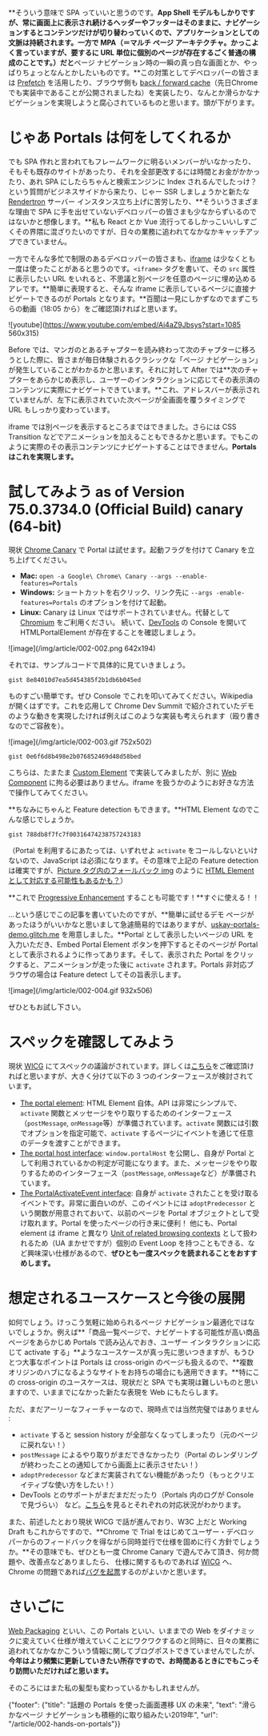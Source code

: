 **そういう意味で SPA っていいと思うのです。**App Shell モデルもしかりですが、常に画面上に表示され続けるヘッダーやフッターはそのままに、ナビゲーションするとコンテンツだけが切り替わっていくので、アプリケーションとしての文脈は持続されます。一方で MPA（＝マルチ ページ アーキテクチャ。かっこよく言っていますが、要するに URL 単位に個別のページが存在するごく普通の構成のことです。）だと**ページ ナビゲーション時の一瞬の真っ白な画面とか、やっぱりちょっとなんとかしたいものです。**この対策としてデベロッパーの皆さまは [Prefetch](https://developer.mozilla.org/en-US/docs/Web/HTTP/Link_prefetching_FAQ) を活用したり、ブラウザ側も [back / forward cache](https://developers.google.com/web/updates/2019/02/back-forward-cache)（先日Chromeでも実装中であることが公開されましたね）を実装したり、なんとか滑らかなナビゲーションを実現しようと腐心されているものと思います。頭が下がります。

# じゃあ Portals は何をしてくれるか
でも SPA 作れと言われてもフレームワークに明るいメンバーがいなかったり、そもそも既存のサイトがあったり、それを全部更改するには時間とお金がかかったり、あれ SPA にしたらちゃんと検索エンジンに Index されるんでしたっけ？という質問がビジネスサイドから来たり、じゃー SSR しましょうかと新たな [Rendertron](https://github.com/GoogleChrome/rendertron) サーバー インスタンス立ち上げに苦労したり、**そういうさまざまな理由で SPA に手を出せていないデベロッパーの皆さまも少なからずいるのではないかと想像します。**私も React とか Vue 流行ってるしかっこいいしすごくその界隈に混ざりたいのですが、日々の業務に追われてなかなかキャッチアップできていません。

一方でそんな多忙で制限のあるデベロッパーの皆さまも、[iframe](https://developer.mozilla.org/en-US/docs/Web/HTML/Element/iframe) は少なくとも一度は使ったことがあると思うのです。`<iframe>` タグを書いて、その `src` 属性に表示したい URL をいれると、不思議と別ページを任意のページに埋め込めるアレです。**簡単に表現すると、そんな iframe に表示しているページに直接ナビゲートできるのが Portals となります。**百聞は一見にしかずなのでまずこちらの動画（18:05 から）をご確認頂ければと思います。

![youtube](https://www.youtube.com/embed/Ai4aZ9Jbsys?start=1085 560x315)

Before では、マンガのとあるチャプターを読み終わって次のチャプターに移ろうとした際に、皆さまが毎日体験されるクラシックな「ページ ナビゲーション」が発生していることがわかるかと思います。それに対して After では**次のチャプターをあらかじめ表示し、ユーザーのインタラクションに応じてその表示済のコンテンツに実際にナビゲートできています。**これ、アドレスバーが表示されていませんが、左下に表示されていた次ページが全画面を覆うタイミングで URL もしっかり変わっています。

iframe では別ページを表示するところまではできました。さらには CSS Transition などでアニメーションを加えることもできるかと思います。でもこのように実際のその表示コンテンツにナビゲートすることはできません。**Portals はこれを実現します。**

# 試してみよう as of Version 75.0.3734.0 (Official Build) canary (64-bit)

現状 [Chrome Canary](https://www.google.com/chrome/canary/) で Portal は試せます。起動フラグを付けて Canary を立ち上げてください。
- **Mac:** `open -a Google\ Chrome\ Canary --args --enable-features=Portals`
- **Windows:** ショートカットを右クリック、リンク先に `--args -enable-features=Portals` のオプションを付けて起動。
- **Linux:** Canary は Linux ではサポートされていません。代替として [Chromium](https://www.chromium.org/getting-involved/download-chromium) をご利用ください。
続いて、[DevTools](https://developers.google.com/web/tools/chrome-devtools/) の Console を開いて HTMLPortalElement が存在することを確認しましょう。

![image](/img/article/002-002.png 642x194)

それでは、サンプルコードで具体的に見ていきましょう。

```gist 8e84010d7ea5d454385f2b1db6b045ed```

ものすごい簡単です。ぜひ Console でこれを叩いてみてください。Wikipedia が開くはずです。これを応用して Chrome Dev Summit で紹介されていたデモのような動きを実現したければ例えばこのような実装も考えられます（殴り書きなのでご容赦を）。

![image](/img/article/002-003.gif 752x502)

```gist 0e6f6d8b498e2b076852469d48d58bed```

こちらは、たまたま [Custom Element](https://developer.mozilla.org/ja/docs/Web/Web_Components/Custom_Elements) で実装してみましたが、別に [Web Component](https://developer.mozilla.org/en-US/docs/Web/Web_Components) に拘る必要はありません。iframe を扱うかのようにお好きな方法で操作してみてください。

**ちなみにちゃんと Feature detection もできます。**HTML Element なのでこんな感じでしょうか。

```gist 788db8f7fc7f00316474238757243183```

（Portal を利用するにあたっては、いずれせよ `activate` をコールしないといけないので、JavaScript は必須になります。その意味で上記の Feature detection は確実ですが、[Picture タグ内のフォールバック img](https://developer.mozilla.org/en-US/docs/Web/HTML/Element/picture) のように [HTML Element として対応する可能性もあるかも？](https://github.com/WICG/portals/issues/23)）

**これで [Progressive Enhancement](https://en.wikipedia.org/wiki/Progressive_enhancement) することも可能です！**すぐに使える！！

...という感じでこの記事を書いていたのですが、**簡単に試せるデモ ページがあったほうがいいかなと思いまして急遽簡易的ではありますが、[uskay-portals-demo.glitch.me](https://uskay-portals-demo.glitch.me/) を用意しました。**Portal として表示したいページの URL を入力いただき、Embed Portal Element ボタンを押下するとそのページが Portal として表示されるように作ってあります。そして、表示された Portal をクリックすると、アニメーションが走った後に `activate` されます。Portals 非対応ブラウザの場合は Feature detect してその旨表示します。

![image](/img/article/002-004.gif 932x506)

ぜひともお試し下さい。

# スペックを確認してみよう
現状 [WICG](https://github.com/WICG/portals/blob/master/explainer.md) にてスペックの議論がされています。詳しくは[こちら](https://wicg.github.io/portals/)をご確認頂ければと思いますが、大きく分けて以下の 3 つのインターフェースが検討されています。
- [The portal element](https://wicg.github.io/portals/#the-portal-element): HTML Element 自体。API は非常にシンプルで、`activate` 関数とメッセージをやり取りするためのインターフェース（`postMessage`, `onMessage`等）が準備されています。`activate` 関数には引数でオプションを指定可能で、`activate` するページにイベントを通じて任意のデータを渡すことができます。
- [The portal host interface](https://wicg.github.io/portals/#the-portalhost-interface): `window.portalHost` を公開し、自身が Portal として利用されているかの判定が可能になります。また、メッセージをやり取りするためのインターフェース（`postMessage`, `onMessage`など）が準備されています。
- [The PortalActivateEvent interface](https://wicg.github.io/portals/#the-portalactivateevent-interface): 自身が `activate` されたことを受け取るイベントです。非常に面白いのが、このイベントには `adoptPredecessor` という関数が用意されておいて、以前のページを Portal オブジェクトとして受け取れます。Portal を使ったページの行き来に便利！
他にも、Portal element は iframe と異なり [Unit of related browsing contexts](https://html.spec.whatwg.org/multipage/browsers.html#unit-of-related-browsing-contexts) として扱われるため（UA まかせですが）個別の Event Loop を持つこともできる、など興味深い仕様があるので、**ぜひとも一度スペックを読まれることをおすすめします。**

# 想定されるユースケースと今後の展開
如何でしょう。けっこう気軽に始められるページ ナビゲーション最適化ではないでしょうか。例えば**「商品一覧ページで、ナビゲートする可能性が高い商品ページをあらかじめ Portals で読み込んでおき、ユーザー インタラクションに応じて activate する」**ようなユースケースが真っ先に思いつきますが、もうひとつ大事なポイントは  Portals は cross-origin のページも扱えるので、**複数オリジンのハブになるようなサイトをお持ちの場合にも適用できます。**特にこの cross-origin のユースケースは、現状だと SPA でも実現は難しいものと思いますので、いままでになかった新たな表現を Web にもたらします。

ただ、まだアーリーなフィーチャーなので、現時点では当然完璧ではありません :
- `activate` すると session history が全部なくなってしまったり（元のページに戻れない！）
- `postMessage` によるやり取りがまだできなかったり（Portal のレンダリングが終わったことの通知してから画面上に表示させたい！）
- `adoptPredecessor` などまだ実装されてない機能があったり（もっとクリエイティブな使い方をしたい！）
- DevTools とのサポートがまだまだだったり（Portals 内のログが Console で見づらい）
など。[こちら](https://bugs.chromium.org/p/chromium/issues/list?q=component:Blink%3EHTML%3EPortal)を見るとそれぞれの対応状況がわかります。

また、前述したとおり現状 WICG で話が進んでおり、W3C 上だと Working Draft もこれからですので、**Chrome で Trial をはじめてユーザー・デベロッパーからのフィードバックを得ながら同時並行で仕様を固めに行く方針でしょうか。**その意味でも、ぜひとも一度 Chrome Canary で遊んでみて頂き、何か問題や、改善点などありましたら、 仕様に関するものであれば [WICG](https://github.com/WICG/portals/issues) へ、Chrome の問題であれば[バグを起票](https://bugs.chromium.org/p/chromium/issues/list?q=component:Blink%3EHTML%3EPortal)するのがよいかと思います。

# さいごに
[Web Packaging](https://github.com/WICG/webpackage) といい、この Portals といい、いままでの Web をダイナミックに変えていく仕様が増えていくことにワクワクするのと同時に、日々の業務に追われてなかなかこういう情報に関してブログポストできていませんでしたが、**今年はより頻繁に更新していきたい所存ですので、お時間あるときにでもこっそり訪問いただければと思います。**

そのころにはまた私の髪型も変わっているかもしれませんが。

{"footer": {"title": "話題の Portals を使った画面遷移 UX の未来", "text": "滑らかなページ ナビゲーションも積極的に取り組みたい2019年", "url": "/article/002-hands-on-portals"}}